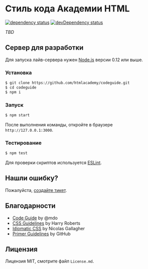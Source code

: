 # Стиль кода Академии HTML

[![dependency status][dependency-image]][dependency-url]
[![devDependency status][devdependency-image]][devdependency-url]

_TBD_

## Сервер для разработки

Для запуска лайв-сервера нужен [Node.js](https://nodejs.org) версии 0.12 или выше.

### Установка

```bash
$ git clone https://github.com/htmlacademy/codeguide.git
$ cd codeguide
$ npm i
```

### Запуск

```bash
$ npm start
```

После выполнения команды, откройте в браузере `http://127.0.0.1:3000`.

### Тестирование

```bash
$ npm test
```

Для проверки скриптов используется [ESLint](http://eslint.org).

## Нашли ошибку?

Пожалуйста, [создайте тикет](https://github.com/htmlacademy/codeguide/issues).

## Благодарности

* [Code Guide](http://codeguide.co) by @mdo
* [CSS Guidelines](http://cssguidelin.es) by Harry Roberts
* [Idiomatic CSS](https://github.com/necolas/idiomatic-css) by Nicolas Gallagher
* [Primer Guidelines](http://primercss.io/guidelines/) by GitHub

## Лицензия

Лицензия MIT, смотрите файл `License.md`.

[dependency-image]: https://david-dm.org/htmlacademy/codeguide.svg?style=flat-square
[dependency-url]: https://david-dm.org/htmlacademy/codeguide
[devdependency-image]: https://david-dm.org/htmlacademy/codeguide/dev-status.svg?style=flat-square
[devdependency-url]: https://david-dm.org/htmlacademy/codeguide#info=devDependencies
